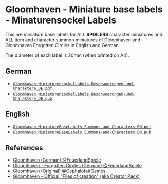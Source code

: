 # Gloomhaven - Miniature base labels - Minaturensockel Labels
This are miniature base labels for ALL **SPOILERS** character miniatures and ALL item and character summon miniatures of Gloomhaven and Gloomhaven Forgotten Circles in English and German.

The diameter of each label is 20mm (when printed on A4).

## German
- [`Gloomhaven_MiniaturensockelLabels_Beschwoerungen-und-Charaktere_DE.pdf`](./Gloomhaven_MiniaturensockelLabels_Beschwoerungen-und-Charaktere_DE.pdf)
- [`Gloomhaven_MiniaturensockelLabels_Beschwoerungen-und-Charaktere_DE.pub`](./Gloomhaven_MiniaturensockelLabels_Beschwoerungen-und-Charaktere_DE.pub)

## English
- [`Gloomhaven_MiniatureBaseLabels_Summons-and-Characters_EN.pdf`](./Gloomhaven_MiniatureBaseLabels_Summons-and-Characters_EN.pdf)
- [`Gloomhaven_MiniatureBaseLabels_Summons-and-Characters_EN.pub`](./Gloomhaven_MiniatureBaseLabels_Summons-and-Characters_EN.pub)

## References
- [Gloomhaven (German) @FeuerlandSpiele](http://www.feuerland-spiele.de/spiele/gloomhaven.php)
- [Gloomhaven - Forgotten Circles (German) @FeuerlandSpiele](http://www.feuerland-spiele.de/spiele/gloomhaven_fc.php?show=dwl)
- [Gloomhaven (Original) @CephalofairGames](https://www.cephalofair.com/gloomhaven)
- [Gloomhaven - Official "Files of creation" (aka Creator Pack)](https://boardgamegeek.com/thread/1733586/files-creation)

